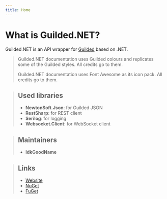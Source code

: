 ```yaml
---
title: Home
---
```


# What is Guilded.NET?

Guilded.NET is an API wrapper for [Guilded](https://guilded.gg) based on .NET.

<blockquote class="info">
    <p>Guilded.NET documentation uses Guilded colours and replicates some of the Guilded styles. All credits go to them.</p>
    <p>Guilded.NET documentation uses Font Awesome as its icon pack. All credits go to them.</p>
</blockquote>

> ## Used libraries
> - **NewtonSoft.Json**: for Guilded JSON
> - **RestSharp**: for REST client
> - **Serilog**: for logging
> - **Websocket.Client**: for WebSocket client

> ## Maintainers
> - **IdkGoodName**

> ## Links
> - [Website](https://guilded-net.github.io/)
> - [NuGet](https://www.nuget.org/packages/Guilded.NET/)
> - [FuGet](https://www.nuget.org/packages/Guilded.NET/)
